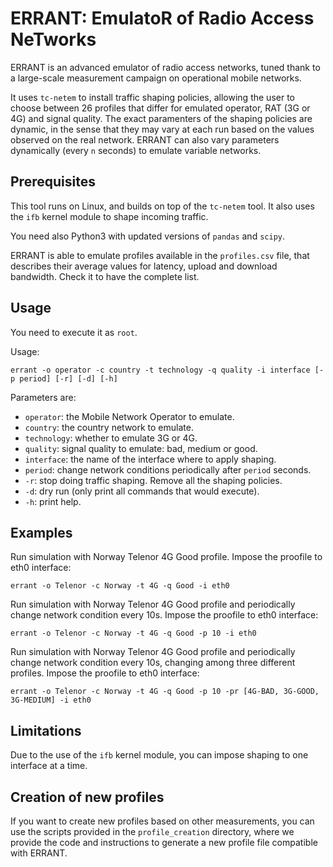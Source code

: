 ERRANT: EmulatoR of Radio Access NeTworks
=========================================

ERRANT is an advanced emulator of radio access networks, tuned thank to a large-scale measurement campaign on operational mobile networks.

It uses `tc-netem` to install traffic shaping policies, allowing the user to choose between 26 profiles that differ for emulated operator, RAT (3G or 4G) and signal quality. The exact paramenters of the shaping policies are dynamic, in the sense that they may vary at each run based on the values observed on the real network. ERRANT can also vary parameters dynamically (every `n` seconds) to emulate variable networks.

## Prerequisites

This tool runs on Linux, and builds on top of the `tc-netem` tool.
It also uses the `ifb` kernel module to shape incoming traffic.

You need also Python3 with updated versions of `pandas` and `scipy`.

ERRANT is able to emulate profiles available in the `profiles.csv` file, that describes their average values for latency, upload and download bandwidth. Check it to have the complete list.

## Usage

You need to execute it as `root`.

Usage:
```
errant -o operator -c country -t technology -q quality -i interface [-p period] [-r] [-d] [-h]
```

Parameters are:
* `operator`: the Mobile Network Operator to emulate.
* `country`: the country network to emulate.
* `technology`: whether to emulate 3G or 4G.
* `quality`: signal quality to emulate: bad, medium or good.
* `interface`: the name of the interface where to apply shaping.
* `period`: change network conditions periodically after `period` seconds.
* `-r`: stop doing traffic shaping. Remove all the shaping policies.
* `-d`: dry run (only print all commands that would execute).
* `-h`: print help.

## Examples

Run simulation with Norway Telenor 4G Good profile. Impose the proofile to eth0 interface:
```
errant -o Telenor -c Norway -t 4G -q Good -i eth0 
```

Run simulation with Norway Telenor 4G Good profile and periodically change network condition every 10s. Impose the proofile to eth0 interface:
```
errant -o Telenor -c Norway -t 4G -q Good -p 10 -i eth0 
```

Run simulation with Norway Telenor 4G Good profile and periodically change network condition every 10s, changing among three different profiles. Impose the proofile to eth0 interface:
```
errant -o Telenor -c Norway -t 4G -q Good -p 10 -pr [4G-BAD, 3G-GOOD, 3G-MEDIUM] -i eth0 
```


## Limitations

Due to the use of the `ifb` kernel module, you can impose shaping to one interface at a time.

## Creation of new profiles

If you want to create new profiles based on other measurements, you can use the scripts provided in the `profile_creation` directory, where we provide the code and instructions to generate a new profile file compatible with ERRANT.
